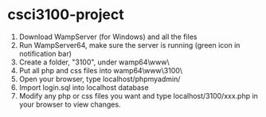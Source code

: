 # csci3100-project

1. Download WampServer (for Windows) and all the files
2. Run WampServer64, make sure the server is running (green icon in notification bar)
3. Create a folder, "3100", under wamp64\www\
4. Put all php and css files into wamp64\www\3100\
5. Open your browser, type localhost/phpmyadmin/
6. Import login.sql into localhost database
7. Modify any php or css files you want and type localhost/3100/xxx.php in your browser to view changes. 
